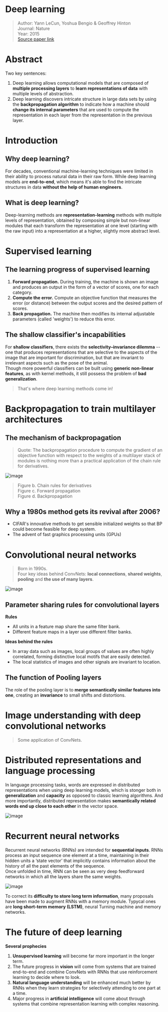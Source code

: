 # Deep learning
> Author: Yann LeCun, Yoshua Bengio & Geoffrey Hinton  
> Journal: Nature  
> Year: 2015  
> [Source paper link](http://www.cs.toronto.edu/~hinton/absps/NatureDeepReview.pdf)



# Abstract
Two key sentences:
1. Deep learning allows computational models that are composed of **multiple processing layers** to **learn representations of data** with multiple levels of abstraction.
2. Deep learning discovers intricate structure in large data sets by using the **backpropagation algorithm** to indicate how a machine should **change its internal parameters** that are used to compute the representation in each layer from the representation in the previous layer.

# Introduction
## Why deep learning?
For decades, conventional machine-learning techniques were limited in their ability to process natural data in their raw form. While deep learning models are **end-to-end**, which means it's able to find the intricate structures in data **without the help of human engineers**.

## What is deep learning?
Deep-learning methods are **representation-learning** methods with multiple levels of representation, obtained by composing simple but non-linear modules that each transform the representation at one level (starting with the raw input) into a representation at a higher, slightly more abstract level.

# Supervised learning
## The learning progress of supervised learning
1. **Forward propagation.** During training, the machine is shown an image and produces an output in the form of a vector of scores, one for each category.
2. **Compute the error.** Compute an objective function that measures the error (or distance) between the output scores and the desired pattern of scores. 
3. **Back propagation.** The machine then modifies its internal adjustable parameters (called 'weights') to reduce this error.

## The shallow classifier's incapabilities
For **shallow classifiers**, there exists the **selectivity–invariance
dilemma** -- one that produces representations that are selective to
the aspects of the image that are important for discrimination, but
that are invariant to irrelevant aspects such as the pose of the animal.  
Though more powerful classifiers can be built using **generic non-linear features**, as with kernel methods, it still possess the problem of **bad generalization**.  
> That's where deep learning methods come in!

# Backpropagation to train multilayer architectures
## The mechanism of backpropagation
> Quote: The backpropagation procedure to compute the gradient of an objective function with respect to the weights of a multilayer stack of modules is nothing more than a practical application of the chain rule for derivatives.

![image](./img/1_1.png)

> Figure b. Chain rules for derivatives  
> Figure c. Forward propagation  
> Figure d. Backpropagation

## Why a 1980s method gets its revival after 2006?
- CIFAR's innovative methods to get sensible initialized weights so that BP could become feasible for deep system.
- The advent of fast graphics processing units (GPUs)

# Convolutional neural networks
> Born in 1990s.  
> Four key ideas behind ConvNets: **local connections**, **shared weights**, **pooling** and **the use of many layers**.  

![image](./img/1_2.png)

## Parameter sharing rules for convolutional layers
**Rules**
- All units in a feature map share the same filter bank.
- Different feature maps in a layer use different filter banks.
  
**Ideas behind the rules**
- In array data such as images, local groups of values are often highly correlated, forming distinctive local motifs that are easily detected.
- The local statistics of images and other signals are invariant to location.

## The function of Pooling layers
The role of the pooling layer is to **merge semantically similar features into one**, creating an **invariance** to small shifts and distortions.

# Image understanding with deep convolutional networks
> Some application of ConvNets.

# Distributed representations and language processing
In language processing tasks, words are expressed in distributed representations when using deep learning models, which is stonger both in **generalization** and **capacity** as opposed to classic learning algorithms. And more importantly, distributed representation makes **semantically related words end up close to each other** in the vector space.

![image](./img/1_3.png)

# Recurrent neural networks
Recurrent neural networks (RNNs) are intended for **sequential inputs**. RNNs process an input sequence one element at a time, maintaining in their hidden units a ‘state vector’ that implicitly contains information about the history of all the past elements of the sequence.  
Once unfolded in time, RNN can be seen as very deep feedforward networks in which all the layers share the same weights.

![image](./img/1_4.png)

To correct its **difficulty to store long term information**, many proposals have been made to augment RNNs with a memory module. Typycal ones are **long short-term memory (LSTM)**, neural Turning machine and memory networks.

# The future of deep learning
**Several prophecies**
1. **Unsupervised learning** will become far more important in the longer term.
2. The future progress in **vision** will come from systems that are trained end-to-end and combine ConvNets with RNNs that use reinforcement learning to decide where to look.
3. **Natural language understanding** will be enhanced much better by RNNs when they learn strategies for selectively attending to one part at a time.
4. Major progress in **artificial intelligence** will come about through systems that combine representation learning with complex reasoning.
